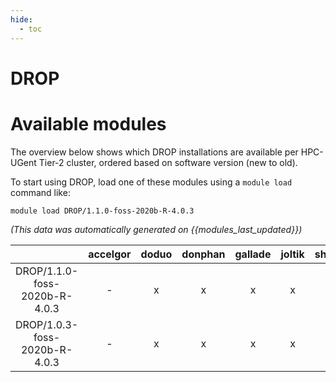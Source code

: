 ```yaml
---
hide:
  - toc
---
```


DROP
====

# Available modules


The overview below shows which DROP installations are available per HPC-UGent Tier-2 cluster, ordered based on software version (new to old).

To start using DROP, load one of these modules using a `module load` command like:

```shell
module load DROP/1.1.0-foss-2020b-R-4.0.3
```

*(This data was automatically generated on {{modules_last_updated}})*  

| |accelgor|doduo|donphan|gallade|joltik|shinx|skitty|
| :---: | :---: | :---: | :---: | :---: | :---: | :---: | :---: |
|DROP/1.1.0-foss-2020b-R-4.0.3|-|x|x|x|x|-|-|
|DROP/1.0.3-foss-2020b-R-4.0.3|-|x|x|x|x|-|-|
